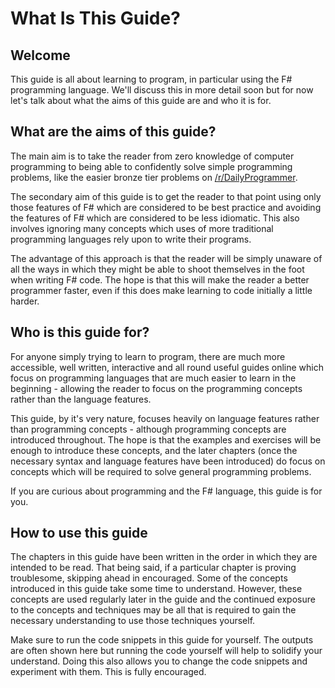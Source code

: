 # What Is This Guide?

## Welcome

This guide is all about learning to program, in particular using the F# programming language. We'll discuss this in more detail soon but for now let's talk about what the aims of this guide are and who it is for.

## What are the aims of this guide?

The main aim is to take the reader from zero knowledge of computer programming to being able to confidently solve simple programming problems, like the easier bronze tier problems on [/r/DailyProgrammer](https://www.reddit.com/r/dailyprogrammer/).

The secondary aim of this guide is to get the reader to that point using only those features of F# which are considered to be best practice and avoiding the features of F# which are considered to be less idiomatic. This also involves ignoring many concepts which uses of more traditional programming languages rely upon to write their programs.

The advantage of this approach is that the reader will be simply unaware of all the ways in which they might be able to shoot themselves in the foot when writing F# code. The hope is that this will make the reader a better programmer faster, even if this does make learning to code initially a little harder.

## Who is this guide for?

For anyone simply trying to learn to program, there are much more accessible, well written, interactive and all round useful guides online which focus on programming languages that are much easier to learn in the beginning - allowing the reader to focus on the programming concepts rather than the language features.

This guide, by it's very nature, focuses heavily on language features rather than programming concepts - although programming concepts are introduced throughout. The hope is that the examples and exercises will be enough to introduce these concepts, and the later chapters (once the necessary syntax and language features have been introduced) do focus on concepts which will be required to solve general programming problems.

If you are curious about programming and the F# language, this guide is for you.

## How to use this guide

The chapters in this guide have been written in the order in which they are intended to be read. That being said, if a particular chapter is proving troublesome, skipping ahead in encouraged. Some of the concepts introduced in this guide take some time to understand. However, these concepts are used regularly later in the guide and the continued exposure to the concepts and techniques may be all that is required to gain the necessary understanding to use those techniques yourself.

Make sure to run the code snippets in this guide for yourself. The outputs are often shown here but running the code yourself will help to solidify your understand. Doing this also allows you to change the code snippets and experiment with them. This is fully encouraged.